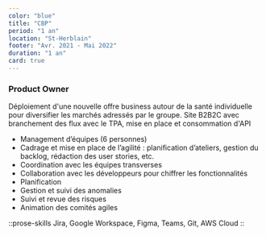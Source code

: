 ```yaml
---
color: "blue"
title: "CBP"
period: "1 an"
location: "St-Herblain"
footer: "Avr. 2021 - Mai 2022"
duration: "1 an"
card: true
---
```


### Product Owner

Déploiement d'une nouvelle offre business autour de la santé individuelle pour diversifier les
marchés adressés par le groupe. Site B2B2C avec branchement des flux avec le TPA, mise en
place et consommation d'API

- Management d’équipes (6 personnes)
- Cadrage et mise en place de l’agilité : 
planification d’ateliers, gestion du backlog, rédaction des user stories, etc.
- Coordination avec les équipes transverses
- Collaboration avec les développeurs pour chiffrer les fonctionnalités
- Planification
- Gestion et suivi des anomalies
- Suivi et revue des risques
- Animation des comités agiles

::prose-skills
Jira, Google Workspace, Figma, Teams, Git, AWS Cloud
::
